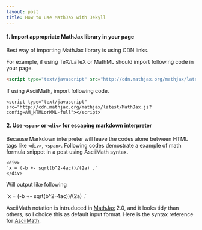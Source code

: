 ```yaml
---
layout: post
title: How to use MathJax with Jekyll
---
```


#### 1. Import appropriate MathJax library in your page

Best way of importing MathJax library is using CDN links.

For example, if using TeX/LaTeX or MathML should import following code in your page.

~~~html
<script type="text/javascript" src="http://cdn.mathjax.org/mathjax/latest/MathJax.js?config=TeX-AMS-MML_HTMLorMML"></script>
~~~

If using AsciiMath, import following code.

~~~
<script type="text/javascript" src="http://cdn.mathjax.org/mathjax/latest/MathJax.js?config=AM_HTMLorMML-full"></script>
~~~
<script type="text/javascript" src="http://cdn.mathjax.org/mathjax/latest/MathJax.js?config=AM_HTMLorMML-full"></script>

#### 2. Use `<span>` or `<div>` for escaping markdown interpreter
  
Because Markdown interpreter will leave the codes alone between HTML tags like `<div>`, `<span>`. Following codes demostrate a example of math formula snippet in a post using AsciiMath syntax.

~~~
<div>
`x = (-b +- sqrt(b^2-4ac))/(2a) .`
</div>
~~~

Will output like following
<div> `x = (-b +- sqrt(b^2-4ac))/(2a) .` </div>

AsciiMath notation is intruduced in [MathJax](http://www.mathjax.org/) 2.0, and it looks tidy than others, so I choice this as default input format. Here is the syntax reference for [AsciiMath](http://www1.chapman.edu/~jipsen/mathml/asciimathsyntax.html).
